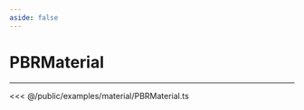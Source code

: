 ```yaml
---
aside: false
---
```


# PBRMaterial
---
<Demo src="/examples/material/PBRMaterial.ts" :code="false" :height="700"></Demo>

<<< @/public/examples/material/PBRMaterial.ts